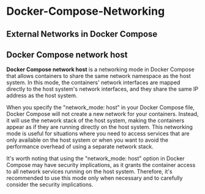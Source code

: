 # Docker-Compose-Networking
## External Networks in Docker Compose


## Docker Compose network host

**Docker Compose network host** is a networking mode in Docker Compose that allows containers to share the same network namespace as the host system. In this mode, the containers' network interfaces are mapped directly to the host system's network interfaces, and they share the same IP address as the host system.

When you specify the "network_mode: host" in your Docker Compose file, Docker Compose will not create a new network for your containers. Instead, it will use the network stack of the host system, making the containers appear as if they are running directly on the host system. This networking mode is useful for situations where you need to access services that are only available on the host system or when you want to avoid the performance overhead of using a separate network stack.

It's worth noting that using the "network_mode: host" option in Docker Compose may have security implications, as it grants the container access to all network services running on the host system. Therefore, it's recommended to use this mode only when necessary and to carefully consider the security implications.
